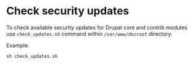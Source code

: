 Check security updates
======================

To check available security updates for Drupal core and contrib modules use `check_updates.sh` command within `/var/www/docroot` directory.

Example:
```
sh check_updates.sh
```
